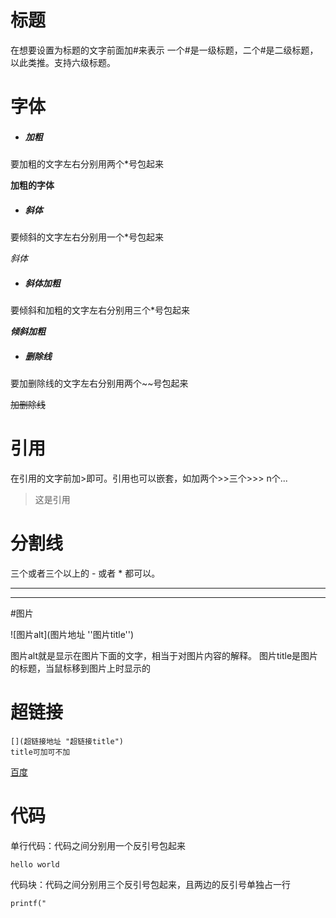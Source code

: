 # 标题

在想要设置为标题的文字前面加#来表示
一个#是一级标题，二个#是二级标题，以此类推。支持六级标题。

# 字体

- ##### 加粗

要加粗的文字左右分别用两个*号包起来

**加粗的字体**

- ##### 斜体

要倾斜的文字左右分别用一个*号包起来

*斜体*

- ##### 斜体加粗

要倾斜和加粗的文字左右分别用三个*号包起来

***倾斜加粗***

- ##### 删除线

要加删除线的文字左右分别用两个~~号包起来

~~加删除线~~

# 引用

在引用的文字前加>即可。引用也可以嵌套，如加两个>>三个>>>
n个...

> 这是引用

# 分割线

三个或者三个以上的 - 或者 * 都可以。

***

---

#图片

![图片alt](图片地址 ''图片title'')

图片alt就是显示在图片下面的文字，相当于对图片内容的解释。
图片title是图片的标题，当鼠标移到图片上时显示的

# 超链接

```
[](超链接地址 "超链接title")
title可加可不加
```

[百度](www.baidu.com)

# 代码

单行代码：代码之间分别用一个反引号包起来

`hello world`

代码块：代码之间分别用三个反引号包起来，且两边的反引号单独占一行

```
printf("
```



